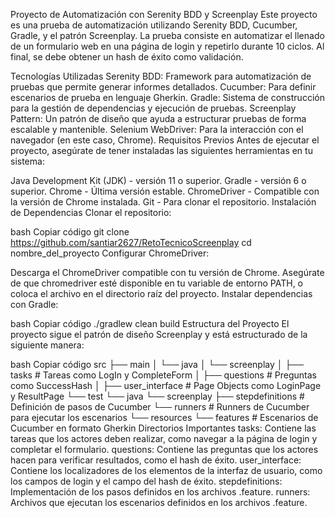 Proyecto de Automatización con Serenity BDD y Screenplay
Este proyecto es una prueba de automatización utilizando Serenity BDD, Cucumber, Gradle, y el patrón Screenplay. La prueba consiste en automatizar el llenado de un formulario web en una página de login y repetirlo durante 10 ciclos. Al final, se debe obtener un hash de éxito como validación.

Tecnologías Utilizadas
Serenity BDD: Framework para automatización de pruebas que permite generar informes detallados.
Cucumber: Para definir escenarios de prueba en lenguaje Gherkin.
Gradle: Sistema de construcción para la gestión de dependencias y ejecución de pruebas.
Screenplay Pattern: Un patrón de diseño que ayuda a estructurar pruebas de forma escalable y mantenible.
Selenium WebDriver: Para la interacción con el navegador (en este caso, Chrome).
Requisitos Previos
Antes de ejecutar el proyecto, asegúrate de tener instaladas las siguientes herramientas en tu sistema:

Java Development Kit (JDK) - versión 11 o superior.
Gradle - versión 6 o superior.
Chrome - Última versión estable.
ChromeDriver - Compatible con la versión de Chrome instalada.
Git - Para clonar el repositorio.
Instalación de Dependencias
Clonar el repositorio:

bash
Copiar código
git clone https://github.com/santiar2627/RetoTecnicoScreenplay
cd nombre_del_proyecto
Configurar ChromeDriver:

Descarga el ChromeDriver compatible con tu versión de Chrome.
Asegúrate de que chromedriver esté disponible en tu variable de entorno PATH, o coloca el archivo en el directorio raíz del proyecto.
Instalar dependencias con Gradle:

bash
Copiar código
./gradlew clean build
Estructura del Proyecto
El proyecto sigue el patrón de diseño Screenplay y está estructurado de la siguiente manera:

bash
Copiar código
src
├── main
│   └── java
│       └── screenplay
│           ├── tasks             # Tareas como LogIn y CompleteForm
│           ├── questions         # Preguntas como SuccessHash
│           ├── user_interface    # Page Objects como LoginPage y ResultPage
└── test
└── java
└── screenplay
├── stepdefinitions   # Definición de pasos de Cucumber
└── runners           # Runners de Cucumber para ejecutar los escenarios
└── resources
└── features                  # Escenarios de Cucumber en formato Gherkin
Directorios Importantes
tasks: Contiene las tareas que los actores deben realizar, como navegar a la página de login y completar el formulario.
questions: Contiene las preguntas que los actores hacen para verificar resultados, como el hash de éxito.
user_interface: Contiene los localizadores de los elementos de la interfaz de usuario, como los campos de login y el campo del hash de éxito.
stepdefinitions: Implementación de los pasos definidos en los archivos .feature.
runners: Archivos que ejecutan los escenarios definidos en los archivos .feature.